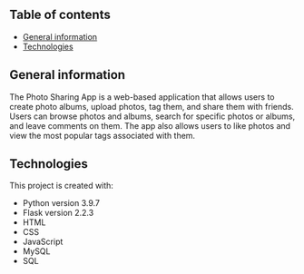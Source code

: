 ## Table of contents
* [General information](#general-information)
* [Technologies](#technologies)
## General information
The Photo Sharing App is a web-based application that allows users to create photo albums, upload photos, tag them, and share them with friends. Users can browse photos and albums, search for specific photos or albums, and leave comments on them. The app also allows users to like photos and view the most popular tags associated with them.

## Technologies
This project is created with:
* Python version 3.9.7
* Flask version 2.2.3
* HTML
* CSS
* JavaScript
* MySQL
* SQL
